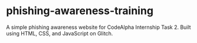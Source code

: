# phishing-awareness-training
A simple phishing awareness website for CodeAlpha Internship Task 2. Built using HTML, CSS, and JavaScript on Glitch.
